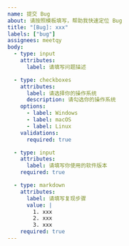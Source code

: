 ```yaml
---
name: 提交 Bug
about: 请按照模板填写，帮助我快速定位 Bug
title: "[Bug]: xxx"
labels: ["bug"]
assignees: meetqy
body:
  - type: input
    attributes:
      label: 请填写问题描述

  - type: checkboxes
    attributes:
      label: 请选择你的操作系统
      description: 请勾选你的操作系统
    options:
      - label: Windows
      - label: macOS
      - label: Linux
    validations:
      required: true

  - type: input
    attributes:
      label: 请填写你使用的软件版本
    required: true

  - type: markdown
    attributes:
      label: 请填写复现步骤
      value: |
        1. xxx
        2. xxx
        3. xxx
    required: true
---
```

